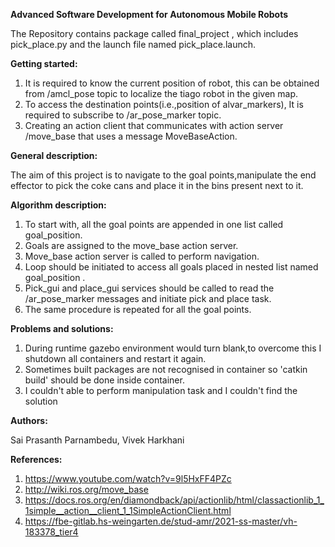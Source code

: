 **Advanced Software Development for Autonomous Mobile Robots**


The Repository contains package called final_project , which includes pick_place.py and the launch file named pick_place.launch.




**Getting started:**

1. It is required to know the current position of robot, this can be obtained from /amcl_pose topic to localize the tiago robot in the given map. 
2. To access the destination points(i.e.,position of alvar_markers), It is required to subscribe to /ar_pose_marker topic.
3. Creating an action client that communicates with action server /move_base that uses a message MoveBaseAction.


**General description:**

The aim of this project is to navigate to the goal points,manipulate the end effector to pick the coke cans and place it in the bins present next to it.


**Algorithm description:**


1. To start with, all the goal points are appended in one list called goal_position.
2. Goals are assigned to the move_base action server.
3. Move_base action server is called to perform navigation.
4. Loop should be initiated to access all goals placed in nested list named goal_position .
5. Pick_gui and place_gui services should be called to read the /ar_pose_marker messages and initiate pick and place task.
6. The same procedure is repeated for all the goal points.


**Problems and solutions:**

1. During runtime gazebo environment would turn blank,to overcome this I shutdown all containers and restart it again.
2. Sometimes built packages are not recognised in container so 'catkin build' should be done inside container.
3. I couldn't able to perform manipulation task and I couldn't find the solution




**Authors:**

  Sai Prasanth Parnambedu,
  Vivek Harkhani

**References:**
 
 1. https://www.youtube.com/watch?v=9l5HxFF4PZc
 2. http://wiki.ros.org/move_base
 3. https://docs.ros.org/en/diamondback/api/actionlib/html/classactionlib_1_1simple__action__client_1_1SimpleActionClient.html
 4. https://fbe-gitlab.hs-weingarten.de/stud-amr/2021-ss-master/vh-183378_tier4
 

